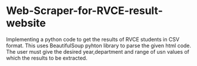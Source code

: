 # Web-Scraper-for-RVCE-result-website
Implementing a python code to get the results of RVCE students in CSV format.
This uses BeautifulSoup pyhton library to parse the given html code.
The user must give the desired year,department and range of usn values of which the results to be extracted.

